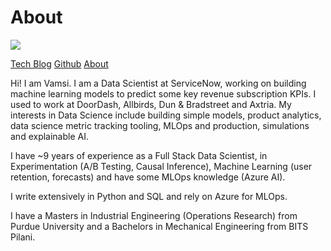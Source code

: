 # About

<img src="/images/about/vamsi_photo.png"/>

[Tech Blog](https://vamsiuppala.github.io/)  [Github](https://github.com/vamsiuppala)  [About](https://vamsiuppala.github.io/about.html)

Hi! I am Vamsi. I am a Data Scientist at ServiceNow, working on building machine learning models to predict some key revenue subscription KPIs. I used to work at DoorDash, Allbirds, Dun & Bradstreet and Axtria. My interests in Data Science include building simple models, product analytics, data science metric tracking tooling, MLOps and production, simulations and explainable AI.

I have ~9 years of experience as a Full Stack Data Scientist, in Experimentation (A/B Testing, Causal Inference), Machine Learning (user retention, forecasts) and have some MLOps knowledge (Azure AI).

I write extensively in Python and SQL and rely on Azure for MLOps. 

I have a Masters in Industrial Engineering (Operations Research) from Purdue University and a Bachelors in Mechanical Engineering from BITS Pilani.